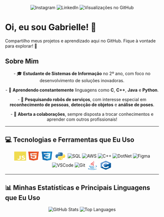 <p align="center">
  <img src="https://img.shields.io/badge/-Instagram-%23E4405F?style=for-the-badge&logo=instagram&logoColor=white" alt="Instagram" />
  <img src="https://img.shields.io/badge/-LinkedIn-%230077B5?style=for-the-badge&logo=linkedin&logoColor=white" alt="LinkedIn" />
  <img src="https://komarev.com/ghpvc/?username=gabrielle-carvalho" alt="Visualizações no GitHub" />
</p>

# Oi, eu sou Gabrielle! 👋

Compartilho meus projetos e aprendizado aqui no GitHub. Fique à vontade para explorar! 🚀

## Sobre Mim

<p align="center">
  - 🎓 <strong>Estudante de Sistemas de Informação</strong> no 2º ano, com foco no desenvolvimento de soluções inovadoras.  
</p>
<p align="center">
  - 🌱 <strong>Aprendendo constantemente</strong> linguagens como <strong>C</strong>, <strong>C++</strong>, <strong>Java</strong> e <strong>Python</strong>.  
</p>
<p align="center">
  - 🤖 <strong>Pesquisando robôs de serviços</strong>, com interesse especial em <strong>reconhecimento de pessoas</strong>, <strong>detecção de objetos</strong> e <strong>análise de poses</strong>.  
</p>
<p align="center">
  - 🤝 <strong>Aberta a colaborações</strong>, sempre disposta a trocar conhecimentos e aprender com outros profissionais!
</p>


---

## 💻 Tecnologias e Ferramentas que Eu Uso

<p align="center">
  <img align="center" alt="JavaScript" height="30" width="40" src="https://raw.githubusercontent.com/devicons/devicon/master/icons/javascript/javascript-plain.svg">
  <img align="center" alt="HTML" height="30" width="40" src="https://raw.githubusercontent.com/devicons/devicon/master/icons/html5/html5-original.svg">
  <img align="center" alt="CSS" height="30" width="40" src="https://raw.githubusercontent.com/devicons/devicon/master/icons/css3/css3-original.svg">
  <img align="center" alt="Python" height="30" width="40" src="https://raw.githubusercontent.com/devicons/devicon/master/icons/python/python-original.svg">
  <img align="center" alt="SQL" height="30" width="40" src="https://cdn.jsdelivr.net/gh/devicons/devicon@latest/icons/mysql/mysql-original-wordmark.svg" />
  <img align="center" alt="AWS" height="30" width="40" src="https://cdn.jsdelivr.net/gh/devicons/devicon@latest/icons/amazonwebservices/amazonwebservices-original-wordmark.svg" />
  <img align="center" alt="C++" height="30" width="40" src="https://cdn.jsdelivr.net/gh/devicons/devicon@latest/icons/cplusplus/cplusplus-original.svg" />
  <img align="center" alt="DotNet" height="30" width="40" src="https://cdn.jsdelivr.net/gh/devicons/devicon@latest/icons/dotnetcore/dotnetcore-original.svg" />
  <img align="center" alt="Figma" height="30" width="40" src="https://cdn.jsdelivr.net/gh/devicons/devicon@latest/icons/figma/figma-original.svg" />
  <img align="center" alt="VSCode" height="30" width="40" src="https://cdn.jsdelivr.net/gh/devicons/devicon@latest/icons/vscode/vscode-original.svg" />
  <img align="center" alt="Git" height="30" width="40" src="https://cdn.jsdelivr.net/gh/devicons/devicon@latest/icons/git/git-original.svg" />
  <img align="center" alt="Java" height="30" width="40" src="https://raw.githubusercontent.com/devicons/devicon/master/icons/java/java-original.svg" />
  </a>
  <a href="https://github.com/gabrielle-carvalho/c-projects">
    <img align="center" alt="C" height="30" width="40" src="https://raw.githubusercontent.com/devicons/devicon/master/icons/c/c-original.svg" />
  </a>
</p>

---

## 📊 Minhas Estatísticas e Principais Linguagens que Eu Uso

<p align="center">
  <img src="https://github-readme-stats.vercel.app/api?username=gabrielle-carvalho&show_icons=true&theme=synthwave" alt="GitHub Stats">
  <img src="https://github-readme-stats.vercel.app/api/top-langs/?username=gabrielle-carvalho&layout=donut" alt="Top Languages">
</p>
